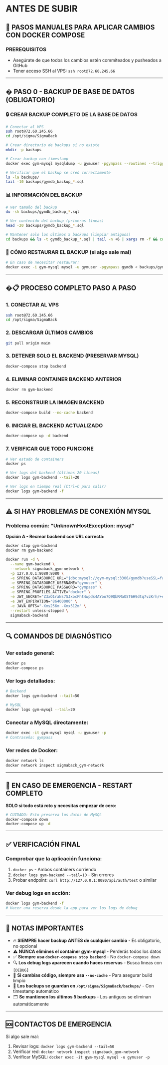 # ANTES DE SUBIR

## 🚨 PASOS MANUALES PARA APLICAR CAMBIOS CON DOCKER COMPOSE

### PREREQUISITOS
- Asegúrate de que todos los cambios estén commiteados y pusheados a GitHub
- Tener acceso SSH al VPS: `ssh root@72.60.245.66`

---

## � PASO 0 - BACKUP DE BASE DE DATOS (OBLIGATORIO)

### **🔒 CREAR BACKUP COMPLETO DE LA BASE DE DATOS**
```bash
# Conectar al VPS
ssh root@72.60.245.66
cd /opt/sigma/SigmaBack

# Crear directorio de backups si no existe
mkdir -p backups

# Crear backup con timestamp
docker exec gym-mysql mysqldump -u gymuser -pgympass --routines --triggers --single-transaction gymdb > backups/gymdb_backup_$(date +%Y%m%d_%H%M%S).sql

# Verificar que el backup se creó correctamente
ls -la backups/
tail -10 backups/gymdb_backup_*.sql
```

### **📊 INFORMACIÓN DEL BACKUP**
```bash
# Ver tamaño del backup
du -sh backups/gymdb_backup_*.sql

# Ver contenido del backup (primeras líneas)
head -20 backups/gymdb_backup_*.sql

# Mantener solo los últimos 5 backups (limpiar antiguos)
cd backups && ls -t gymdb_backup_*.sql | tail -n +6 | xargs rm -f && cd ..
```

### **🔄 CÓMO RESTAURAR EL BACKUP (si algo sale mal)**
```bash
# En caso de necesitar restaurar:
docker exec -i gym-mysql mysql -u gymuser -pgympass gymdb < backups/gymdb_backup_YYYYMMDD_HHMMSS.sql
```

---

## �📋 PROCESO COMPLETO PASO A PASO

### 1. **CONECTAR AL VPS**
```bash
ssh root@72.60.245.66
cd /opt/sigma/SigmaBack
```

### 2. **DESCARGAR ÚLTIMOS CAMBIOS**
```bash
git pull origin main
```

### 3. **DETENER SOLO EL BACKEND (PRESERVAR MYSQL)**
```bash
docker-compose stop backend
```

### 4. **ELIMINAR CONTAINER BACKEND ANTERIOR**
```bash
docker rm gym-backend
```

### 5. **RECONSTRUIR LA IMAGEN BACKEND**
```bash
docker-compose build --no-cache backend
```

### 6. **INICIAR EL BACKEND ACTUALIZADO**
```bash
docker-compose up -d backend
```

### 7. **VERIFICAR QUE TODO FUNCIONE**
```bash
# Ver estado de containers
docker ps

# Ver logs del backend (últimas 20 líneas)
docker logs gym-backend --tail=20

# Ver logs en tiempo real (Ctrl+C para salir)
docker logs gym-backend -f
```

---

## ⚠️ SI HAY PROBLEMAS DE CONEXIÓN MYSQL

### **Problema común: "UnknownHostException: mysql"**

**Opción A - Recrear backend con URL correcta:**
```bash
docker stop gym-backend
docker rm gym-backend

docker run -d \
  --name gym-backend \
  --network sigmaback_gym-network \
  -p 127.0.0.1:8080:8080 \
  -e SPRING_DATASOURCE_URL="jdbc:mysql://gym-mysql:3306/gymdb?useSSL=false&allowPublicKeyRetrieval=true&serverTimezone=UTC" \
  -e SPRING_DATASOURCE_USERNAME="gymuser" \
  -e SPRING_DATASOURCE_PASSWORD="gympass" \
  -e SPRING_PROFILES_ACTIVE="docker" \
  -e JWT_SECRET="Z3xO1raNs7SJxocFht4wpds4AYoo7Q9QbRMaOST6H9dtq7vzKrh/+eoB6c036Du6Mr2tlv0w2joGUetlHu6Hxg==" \
  -e JWT_EXPIRATION="86400000" \
  -e JAVA_OPTS="-Xms256m -Xmx512m" \
  --restart unless-stopped \
  sigmaback-backend
```

---

## 🔍 COMANDOS DE DIAGNÓSTICO

### **Ver estado general:**
```bash
docker ps
docker-compose ps
```

### **Ver logs detallados:**
```bash
# Backend
docker logs gym-backend --tail=50

# MySQL
docker logs gym-mysql --tail=20
```

### **Conectar a MySQL directamente:**
```bash
docker exec -it gym-mysql mysql -u gymuser -p
# Contraseña: gympass
```

### **Ver redes de Docker:**
```bash
docker network ls
docker network inspect sigmaback_gym-network
```

---

## 🚨 EN CASO DE EMERGENCIA - RESTART COMPLETO

**SOLO si todo está roto y necesitas empezar de cero:**
```bash
# CUIDADO: Esto preserva los datos de MySQL
docker-compose down
docker-compose up -d
```

---

## ✅ VERIFICACIÓN FINAL

### **Comprobar que la aplicación funciona:**
1. `docker ps` - Ambos containers corriendo
2. `docker logs gym-backend --tail=10` - Sin errores
3. Probar endpoint: `curl http://127.0.0.1:8080/api/auth/test` o similar

### **Ver debug logs en acción:**
```bash
docker logs gym-backend -f
# Hacer una reserva desde la app para ver los logs de debug
```

---

## 📝 NOTAS IMPORTANTES

- 🔥 **SIEMPRE hacer backup ANTES de cualquier cambio** - Es obligatorio, no opcional
- ⚠️ **NUNCA elimines el container gym-mysql** - Perderás todos los datos
- ✅ **Siempre usa `docker-compose stop backend`** - No `docker-compose down`
- 🔍 **Los debug logs aparecen cuando haces reservas** - Busca líneas con `[DEBUG]`
- 🚀 **Si cambias código, siempre usa `--no-cache`** - Para asegurar build limpio
- 💾 **Los backups se guardan en `/opt/sigma/SigmaBack/backups/`** - Con timestamp automático
- 🗂️ **Se mantienen los últimos 5 backups** - Los antiguos se eliminan automáticamente

---

## 🆘 CONTACTOS DE EMERGENCIA

Si algo sale mal:
1. Revisar logs: `docker logs gym-backend --tail=50`
2. Verificar red: `docker network inspect sigmaback_gym-network`
3. Verificar MySQL: `docker exec -it gym-mysql mysql -u gymuser -p`